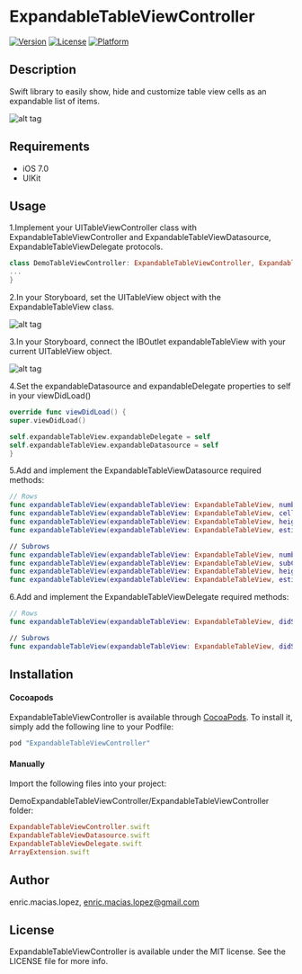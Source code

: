 # ExpandableTableViewController

[![Version](https://img.shields.io/cocoapods/v/ExpandableTableViewController.svg?style=flat)](http://cocoapods.org/pods/ExpandableTableViewController)
[![License](https://img.shields.io/cocoapods/l/ExpandableTableViewController.svg?style=flat)](http://cocoapods.org/pods/ExpandableTableViewController)
[![Platform](https://img.shields.io/cocoapods/p/ExpandableTableViewController.svg?style=flat)](http://cocoapods.org/pods/ExpandableTableViewController)

## Description

Swift library to easily show, hide and customize table view cells as an expandable list of items.

![alt tag](https://raw.github.com/enricmacias/ExpandableTableViewController/master/Preview/preview.gif)

## Requirements

- iOS 7.0
- UIKit

## Usage

1.Implement your UITableViewController class with ExpandableTableViewController and ExpandableTableViewDatasource, ExpandableTableViewDelegate protocols.

```swift
class DemoTableViewController: ExpandableTableViewController, ExpandableTableViewDelegate, ExpandableTableViewDatasource {
...
}
```

2.In your Storyboard, set the UITableView object with the ExpandableTableView class.

![alt tag](https://github.com/enricmacias/ExpandableTableViewController/blob/master/Preview/Image1.png)

3.In your Storyboard, connect the IBOutlet expandableTableView with your current UITableView object.

![alt tag](https://github.com/enricmacias/ExpandableTableViewController/blob/master/Preview/Image2.png)

4.Set the expandableDatasource and expandableDelegate properties to self in your viewDidLoad()

```swift
override func viewDidLoad() {
super.viewDidLoad()

self.expandableTableView.expandableDelegate = self
self.expandableTableView.expandableDatasource = self
}
```

5.Add and implement the ExpandableTableViewDatasource required methods:

```swift
// Rows
func expandableTableView(expandableTableView: ExpandableTableView, numberOfRowsInSection section: Int) -> Int
func expandableTableView(expandableTableView: ExpandableTableView, cellForRowAtExpandableIndexPath expandableIndexPath: ExpandableIndexPath) -> UITableViewCell
func expandableTableView(expandableTableView: ExpandableTableView, heightForRowAtExpandableIndexPath expandableIndexPath: ExpandableIndexPath) -> CGFloat
func expandableTableView(expandableTableView: ExpandableTableView, estimatedHeightForRowAtExpandableIndexPath expandableIndexPath: ExpandableIndexPath) -> CGFloat

// Subrows
func expandableTableView(expandableTableView: ExpandableTableView, numberOfSubRowsInRowAtExpandableIndexPath expandableIndexPath: ExpandableIndexPath) -> Int
func expandableTableView(expandableTableView: ExpandableTableView, subCellForRowAtExpandableIndexPath expandableIndexPath: ExpandableIndexPath) -> UITableViewCell
func expandableTableView(expandableTableView: ExpandableTableView, heightForSubRowAtExpandableIndexPath expandableIndexPath: ExpandableIndexPath) -> CGFloat
func expandableTableView(expandableTableView: ExpandableTableView, estimatedHeightForSubRowAtExpandableIndexPath expandableIndexPath: ExpandableIndexPath) -> CGFloat
```
6.Add and implement the ExpandableTableViewDelegate required methods:

```swift
// Rows
func expandableTableView(expandableTableView: ExpandableTableView, didSelectRowAtExpandableIndexPath expandableIndexPath: ExpandableIndexPath)

// Subrows
func expandableTableView(expandableTableView: ExpandableTableView, didSelectSubRowAtExpandableIndexPath expandableIndexPath: ExpandableIndexPath)
```

## Installation

#### Cocoapods

ExpandableTableViewController is available through [CocoaPods](http://cocoapods.org). To install
it, simply add the following line to your Podfile:

```ruby
pod "ExpandableTableViewController"
```

#### Manually

Import the following files into your project:

DemoExpandableTableViewController/ExpandableTableViewController folder:
```ruby
ExpandableTableViewController.swift
ExpandableTableViewDatasource.swift
ExpandableTableViewDelegate.swift
ArrayExtension.swift
```

## Author

enric.macias.lopez, enric.macias.lopez@gmail.com

## License

ExpandableTableViewController is available under the MIT license. See the LICENSE file for more info.
